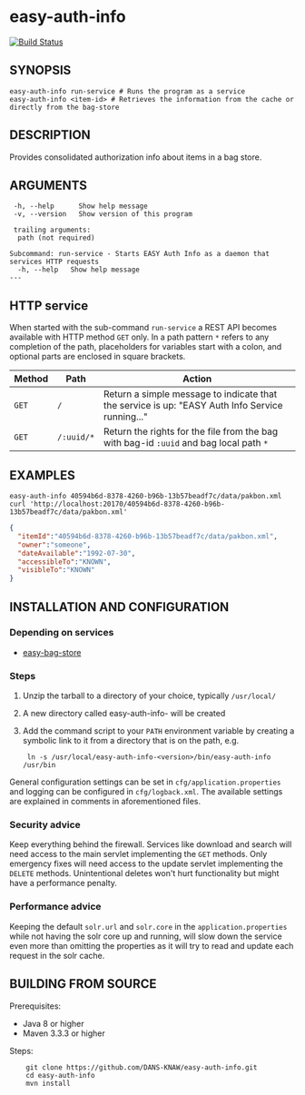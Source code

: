 easy-auth-info
===========
[![Build Status](https://travis-ci.org/DANS-KNAW/easy-auth-info.png?branch=master)](https://travis-ci.org/DANS-KNAW/easy-auth-info)


SYNOPSIS
--------

    easy-auth-info run-service # Runs the program as a service
    easy-auth-info <item-id> # Retrieves the information from the cache or directly from the bag-store


DESCRIPTION
-----------
Provides consolidated authorization info about items in a bag store.


ARGUMENTS
---------

     -h, --help      Show help message
     -v, --version   Show version of this program
    
     trailing arguments:
      path (not required)
    
    Subcommand: run-service - Starts EASY Auth Info as a daemon that services HTTP requests
      -h, --help   Show help message
    ---


HTTP service
------------

When started with the sub-command `run-service` a REST API becomes available with HTTP method `GET` only.
In a path pattern `*` refers to any completion of the path, placeholders for variables start with a colon,
and optional parts are enclosed in square brackets.

Method   | Path       | Action
---------|------------|------------------------------------
`GET`    | `/`        | Return a simple message to indicate that the service is up: "EASY Auth Info Service running..."
`GET`    | `/:uuid/*` | Return the rights for the file from the bag with bag-id `:uuid` and bag local path `*`


EXAMPLES
--------

```jshelllanguage
easy-auth-info 40594b6d-8378-4260-b96b-13b57beadf7c/data/pakbon.xml
curl 'http://localhost:20170/40594b6d-8378-4260-b96b-13b57beadf7c/data/pakbon.xml'
```

```json
{
  "itemId":"40594b6d-8378-4260-b96b-13b57beadf7c/data/pakbon.xml",
  "owner":"someone",
  "dateAvailable":"1992-07-30",
  "accessibleTo":"KNOWN",
  "visibleTo":"KNOWN"
}
```

INSTALLATION AND CONFIGURATION
------------------------------


### Depending on services

* [easy-bag-store]({{easy_bag_store}})


### Steps

1. Unzip the tarball to a directory of your choice, typically `/usr/local/`
2. A new directory called easy-auth-info-<version> will be created
3. Add the command script to your `PATH` environment variable by creating a symbolic link to it from a directory that is
   on the path, e.g.

        ln -s /usr/local/easy-auth-info-<version>/bin/easy-auth-info /usr/bin



General configuration settings can be set in `cfg/application.properties` and logging can be configured
in `cfg/logback.xml`. The available settings are explained in comments in aforementioned files.

### Security advice

Keep everything behind the firewall. Services like download and search will need access to the main
servlet implementing the `GET` methods. Only emergency fixes will need access to the update servlet
implementing the `DELETE` methods. Unintentional deletes won't hurt functionality but might have a
performance penalty.

### Performance advice

Keeping the default `solr.url` and `solr.core` in the `application.properties` while not having the
solr core up and running, will slow down the service even more than omitting the properties
as it will try to read and update each request in the solr cache.


BUILDING FROM SOURCE
--------------------

Prerequisites:

* Java 8 or higher
* Maven 3.3.3 or higher

Steps:

        git clone https://github.com/DANS-KNAW/easy-auth-info.git
        cd easy-auth-info
        mvn install
